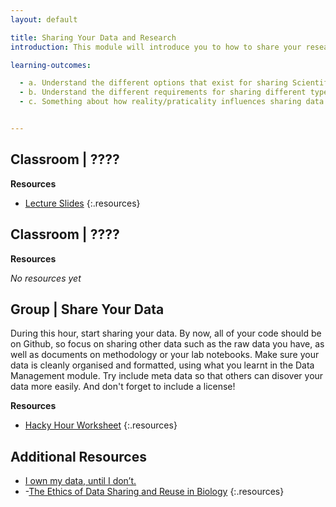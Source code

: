 ```yaml
---
layout: default

title: Sharing Your Data and Research
introduction: This module will introduce you to how to share your research and data, both with collaborators you are working with, and others who have an interest in your research and data. Sharing data doesnt come without a cost; we will discuss the different perspectives around sharing data and how they are changing. 

learning-outcomes:

  - a. Understand the different options that exist for sharing Scientific Data, and what is required from a service or option for it to be used 
  - b. Understand the different requirements for sharing different types of data
  - c. Something about how reality/praticality influences sharing data


---
```




## Classroom | ????




**Resources**

- [Lecture Slides](http://linkhere.com)
{:.resources}



## Classroom | ????


**Resources**

_No resources yet_




## Group | Share Your Data

During this hour, start sharing your data. By now, all of your code should be on Github, so focus on sharing other data such as the raw data you have, as well as documents on methodology or your lab notebooks. Make sure your data is cleanly organised and formatted, using what you learnt in the Data Management module. Try include meta data so that others can disover your data more easily. And don't forget to include a license!
 


**Resources**

- [Hacky Hour Worksheet](hacky-hour-worksheet.html)
{:.resources}









## Additional Resources

- [I own my data, until I don’t.](https://smallpondscience.com/2014/03/03/i-own-my-data-until-i-dont/) 
- -[The Ethics of Data Sharing and Reuse in Biology](https://www.dataone.org/sites/all/documents/DukePorter2013.pdf)
{:.resources}

